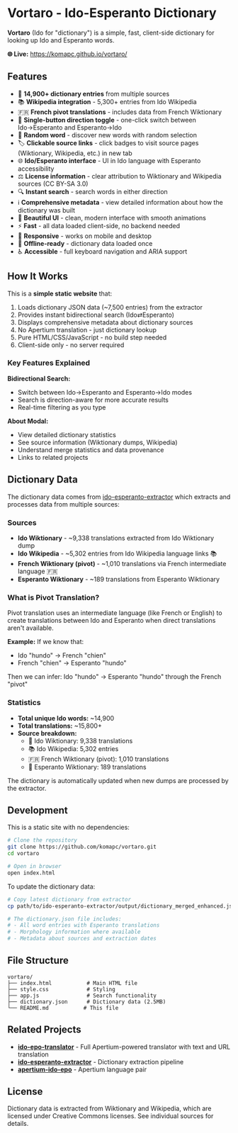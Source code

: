 # Vortaro - Ido-Esperanto Dictionary

**Vortaro** (Ido for "dictionary") is a simple, fast, client-side dictionary for looking up Ido and Esperanto words.

**🌐 Live:** https://komapc.github.io/vortaro/

## Features

- 📖 **14,900+ dictionary entries** from multiple sources
- 📚 **Wikipedia integration** - 5,300+ entries from Ido Wikipedia
- 🇫🇷 **French pivot translations** - includes data from French Wiktionary
- 🔄 **Single-button direction toggle** - one-click switch between Ido→Esperanto and Esperanto→Ido
- 🎲 **Random word** - discover new words with random selection
- 🏷️ **Clickable source links** - click badges to visit source pages (Wiktionary, Wikipedia, etc.) in new tab
- 🌐 **Ido/Esperanto interface** - UI in Ido language with Esperanto accessibility
- ⚖️ **License information** - clear attribution to Wiktionary and Wikipedia sources (CC BY-SA 3.0)
- 🔍 **Instant search** - search words in either direction
- ℹ️ **Comprehensive metadata** - view detailed information about how the dictionary was built
- 🎨 **Beautiful UI** - clean, modern interface with smooth animations
- ⚡ **Fast** - all data loaded client-side, no backend needed
- 📱 **Responsive** - works on mobile and desktop
- 💾 **Offline-ready** - dictionary data loaded once
- ♿ **Accessible** - full keyboard navigation and ARIA support

## How It Works

This is a **simple static website** that:
1. Loads dictionary JSON data (~7,500 entries) from the extractor
2. Provides instant bidirectional search (Ido⇄Esperanto)
3. Displays comprehensive metadata about dictionary sources
4. No Apertium translation - just dictionary lookup
5. Pure HTML/CSS/JavaScript - no build step needed
6. Client-side only - no server required

### Key Features Explained

**Bidirectional Search:**
- Switch between Ido→Esperanto and Esperanto→Ido modes
- Search is direction-aware for more accurate results
- Real-time filtering as you type

**About Modal:**
- View detailed dictionary statistics
- See source information (Wiktionary dumps, Wikipedia)
- Understand merge statistics and data provenance
- Links to related projects

## Dictionary Data

The dictionary data comes from [ido-esperanto-extractor](https://github.com/komapc/ido-esperanto-extractor) which extracts and processes data from multiple sources:

### Sources
- **Ido Wiktionary** - ~9,338 translations extracted from Ido Wiktionary dump
- **Ido Wikipedia** - ~5,302 entries from Ido Wikipedia language links 📚
- **French Wiktionary (pivot)** - ~1,010 translations via French intermediate language 🇫🇷
- **Esperanto Wiktionary** - ~189 translations from Esperanto Wiktionary

### What is Pivot Translation?
Pivot translation uses an intermediate language (like French or English) to create translations between Ido and Esperanto when direct translations aren't available.

**Example:** If we know that:
- Ido "hundo" → French "chien"
- French "chien" → Esperanto "hundo"

Then we can infer: Ido "hundo" → Esperanto "hundo" through the French "pivot"

### Statistics
- **Total unique Ido words:** ~14,900
- **Total translations:** ~15,800+
- **Source breakdown:**
  - 📕 Ido Wiktionary: 9,338 translations
  - 📚 Ido Wikipedia: 5,302 entries
  - 🇫🇷 French Wiktionary (pivot): 1,010 translations  
  - 📗 Esperanto Wiktionary: 189 translations

The dictionary is automatically updated when new dumps are processed by the extractor.

## Development

This is a static site with no dependencies:

```bash
# Clone the repository
git clone https://github.com/komapc/vortaro.git
cd vortaro

# Open in browser
open index.html
```

To update the dictionary data:
```bash
# Copy latest dictionary from extractor
cp path/to/ido-esperanto-extractor/output/dictionary_merged_enhanced.json dictionary.json

# The dictionary.json file includes:
# - All word entries with Esperanto translations
# - Morphology information where available
# - Metadata about sources and extraction dates
```

## File Structure

```
vortaro/
├── index.html           # Main HTML file
├── style.css            # Styling
├── app.js               # Search functionality
├── dictionary.json      # Dictionary data (2.5MB)
└── README.md           # This file
```

## Related Projects

- **[ido-epo-translator](https://github.com/komapc/ido-epo-translator)** - Full Apertium-powered translator with text and URL translation
- **[ido-esperanto-extractor](https://github.com/komapc/ido-esperanto-extractor)** - Dictionary extraction pipeline
- **[apertium-ido-epo](https://github.com/komapc/apertium-ido-epo)** - Apertium language pair

## License

Dictionary data is extracted from Wiktionary and Wikipedia, which are licensed under Creative Commons licenses. See individual sources for details.

